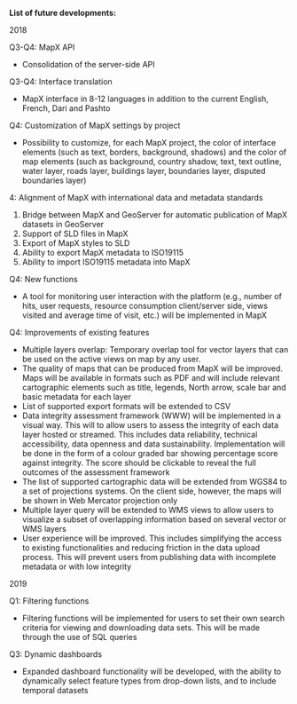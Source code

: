 <b>List of future developments:</b>

2018

Q3-Q4: MapX API
- Consolidation of the server-side API

Q3-Q4: Interface translation
- MapX interface in 8-12 languages in addition to the current English, French, Dari and Pashto

Q4: Customization of MapX settings by project
- Possibility to customize, for each MapX project, the color of interface elements (such as text, borders, background, shadows) and the color of map elements (such as background, country shadow, text, text outline, water layer, roads layer, buildings layer, boundaries layer, disputed boundaries layer)

4: Alignment of MapX with international data and metadata standards
1) Bridge between MapX and GeoServer for automatic publication of MapX datasets in GeoServer
2) Support of SLD files in MapX
3) Export of MapX styles to SLD
4) Ability to export MapX metadata to ISO19115
5) Ability to import ISO19115 metadata into MapX

Q4: New functions
- A tool for monitoring user interaction with the platform (e.g., number of hits, user requests, resource consumption client/server side, views visited and average time of visit, etc.) will be implemented in MapX

Q4: Improvements of existing features
- Multiple layers overlap: Temporary overlap tool for vector layers that can be used on the active views on map by any user.
- The quality of maps that can be produced from MapX will be improved. Maps will be available in formats such as PDF and will include relevant cartographic elements such as title, legends, North arrow, scale bar and basic metadata for each layer
- List of supported export formats will be extended to CSV
- Data integrity assessment framework (WWW) will be implemented in a visual way. This will to allow users to assess the integrity of each data layer hosted or streamed. This includes data reliability, technical accessibility, data openness and data sustainability. Implementation will be done in the form of a colour graded bar showing percentage score against integrity. The score should be clickable to reveal the full outcomes of the assessment framework
- The list of supported cartographic data will be extended from WGS84 to a set of projections systems. On the client side, however, the maps will be shown in Web Mercator projection only
- Multiple layer query will be extended to WMS views to allow users to visualize a subset of overlapping information based on several vector or WMS layers
- User experience will be improved. This includes simplifying the access to existing functionalities and reducing friction in the data upload process. This will prevent users from publishing data with incomplete metadata or with low integrity

2019

Q1: Filtering functions
- Filtering functions will be implemented for users to set their own search criteria for viewing and downloading data sets. This will be made through the use of SQL queries

Q3: Dynamic dashboards
- Expanded dashboard functionality will be developed, with the ability to dynamically select feature types from drop-down lists, and to include temporal datasets
